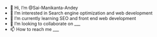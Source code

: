 - 👋 Hi, I’m @Sai-Manikanta-Andey
- 👀 I’m interested in Search engine optimization and web development
- 🌱 I’m currently learning SEO and front end web development
- 💞️ I’m looking to collaborate on ___
- 📫 How to reach me ___

<!---
Sai-Manikanta-Andey/Sai-Manikanta-Andey is a ✨ special ✨ repository because its `README.md` (this file) appears on your GitHub profile.
You can click the Preview link to take a look at your changes.
--->
